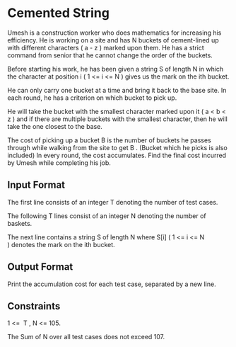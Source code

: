 # Cemented String
Umesh is a construction worker who does mathematics for increasing his efficiency. He is working on a site and has N buckets of cement-lined up with different characters ( a - z ) marked upon them. He has a strict command from senior that he cannot change the order of the buckets.

Before starting his work, he has been given a string S of length N in which the character at position i ( 1 <= i <= N ) gives us the mark on the ith bucket.

He can only carry one bucket at a time and bring it back to the base site. In each round, he has a criterion on which bucket to pick up.

He will take the bucket with the smallest character marked upon it ( a < b < z ) and if there are multiple buckets with the smallest character, then he will take the one closest to the base.

The cost of picking up a bucket B is the number of buckets he passes through while walking from the site to get B . (Bucket which he picks is also included)
In every round, the cost accumulates. Find the final cost incurred by Umesh while completing his job.



## Input Format
The first line consists of an integer T denoting the number of test cases.

The following T lines consist of an integer N denoting the number of baskets.

The next line contains a string S of length N where S[i] ( 1 <= i <= N ) denotes the mark on the ith bucket.

## Output Format

Print the accumulation cost for each test case, separated by a new line.

## Constraints

1 <=  T , N <= 105.

The Sum of N over all test cases does not exceed 107.


